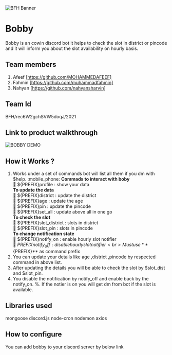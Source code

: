 ![BFH Banner](https://trello-attachments.s3.amazonaws.com/542e9c6316504d5797afbfb9/542e9c6316504d5797afbfc1/39dee8d993841943b5723510ce663233/Frame_19.png)
# Bobby
Bobby is an cowin discord bot it helps to check the slot in district or pincode and it will inform you about the slot availability on hourly basis.
## Team members
1. Afeef [https://github.com/MOHAMMEDAFEEF]
2. Fahmin [https://github.com/muhammadfahmin]
3. Nahyan [https://github.com/nahyansharvin]
## Team Id
 BFH/rec6W2gchSVW5doqJ/2021
## Link to product walkthrough
![BOBBY DEMO]()
## How it Works ?
1. Works under a set of commands bot will list all them if you dm with $help.
        :mobile_phone: **Commads to interact with boby**<br>
                :loudspeaker:  ${PREFIX}profile : show your data<br>
            **To update the data**<br>
                :loudspeaker:  ${PREFIX}district : update the district <br>
                :loudspeaker:  ${PREFIX}age : update the age <br>
                :loudspeaker:  ${PREFIX}pin : update the pincode <br>
                :loudspeaker:  ${PREFIX}set_all : update above all in one go<br>
            **To check the slot**<br>
                :loudspeaker:  ${PREFIX}slot_district : slots in district <br>
                :loudspeaker:  ${PREFIX}slot_pin : slots in pincode<br>
            **To change notification state**<br>
                :loudspeaker:  ${PREFIX}notify_on : enable hourly slot notifier<br>
                :loudspeaker:  ${PREFIX}notify_off : disable hourly slot notifier<br>
            Must use **${PREFIX}** as command prefix<br>
2. You can update your details like age ,district ,pincode by respected command in above list.
3. After updating the details you will be able to check the slot by $slot_dist and $slot_pin.
4. You disable the notification by notify_off and enable back by the notify_on.
%. If the notier is on you will get dm from bot if the slot is available.
## Libraries used
mongoose
discord.js
node-cron
nodemon
axios
## How to configure
 You can add bobby to your discord server by below link
